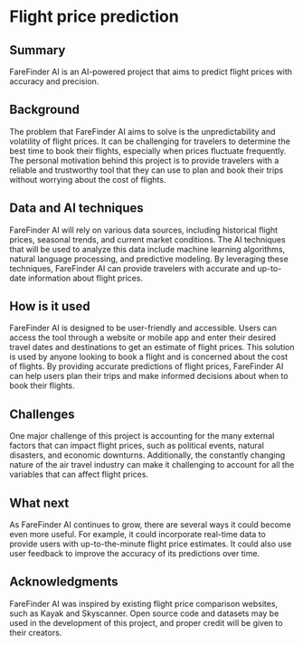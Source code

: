 # Flight price prediction
## Summary
FareFinder AI is an AI-powered project that aims to predict flight prices with accuracy and precision.

## Background
The problem that FareFinder AI aims to solve is the unpredictability and volatility of flight prices. It can be challenging for travelers to determine the best time to book their flights, especially when prices fluctuate frequently. The personal motivation behind this project is to provide travelers with a reliable and trustworthy tool that they can use to plan and book their trips without worrying about the cost of flights.

## Data and AI techniques
FareFinder AI will rely on various data sources, including historical flight prices, seasonal trends, and current market conditions. The AI techniques that will be used to analyze this data include machine learning algorithms, natural language processing, and predictive modeling. By leveraging these techniques, FareFinder AI can provide travelers with accurate and up-to-date information about flight prices.
 
 ## How is it used
FareFinder AI is designed to be user-friendly and accessible. Users can access the tool through a website or mobile app and enter their desired travel dates and destinations to get an estimate of flight prices. This solution is used by anyone looking to book a flight and is concerned about the cost of flights. By providing accurate predictions of flight prices, FareFinder AI can help users plan their trips and make informed decisions about when to book their flights.

## Challenges
One major challenge of this project is accounting for the many external factors that can impact flight prices, such as political events, natural disasters, and economic downturns. Additionally, the constantly changing nature of the air travel industry can make it challenging to account for all the variables that can affect flight prices.

## What next
As FareFinder AI continues to grow, there are several ways it could become even more useful. For example, it could incorporate real-time data to provide users with up-to-the-minute flight price estimates. It could also use user feedback to improve the accuracy of its predictions over time.

## Acknowledgments
FareFinder AI was inspired by existing flight price comparison websites, such as Kayak and Skyscanner. Open source code and datasets may be used in the development of this project, and proper credit will be given to their creators.
